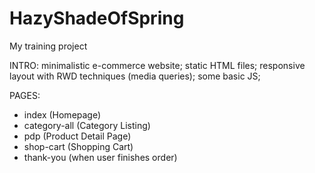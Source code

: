 # HazyShadeOfSpring
My training project

INTRO:
  minimalistic e-commerce website;
  static HTML files;
  responsive layout with RWD techniques (media queries);
  some basic JS; 
  
PAGES:
  - index (Homepage)
  - category-all (Category Listing)
  - pdp (Product Detail Page)
  - shop-cart (Shopping Cart)
  - thank-you (when user finishes order)

